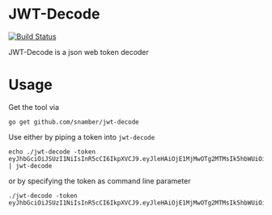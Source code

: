 # JWT-Decode

[![Build Status](https://travis-ci.org/snamber/jwt-decode.svg?branch=master)](https://travis-ci.org/snamber/jwt-decode)

JWT-Decode is a json web token decoder

# Usage

Get the tool via

```
go get github.com/snamber/jwt-decode
```

Use either by piping a token into `jwt-decode`

```
echo ./jwt-decode -token eyJhbGciOiJSUzI1NiIsInR5cCI6IkpXVCJ9.eyJleHAiOjE1MjMwOTg2MTMsIk5hbWUiOiJ0ZXN0IiwiS2luZCI6MH0.moBp8MqKCi | jwt-decode
```

or by specifying the token as command line parameter

```
./jwt-decode -token eyJhbGciOiJSUzI1NiIsInR5cCI6IkpXVCJ9.eyJleHAiOjE1MjMwOTg2MTMsIk5hbWUiOiJ0ZXN0IiwiS2luZCI6MH0.moBp8MqKCi
```
